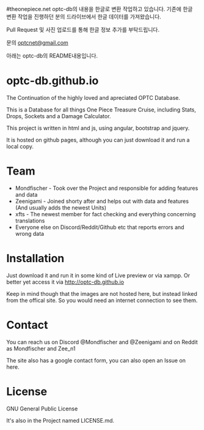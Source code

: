 #theonepiece.net
optc-db의 내용을 한글로 변환 작업하고 있습니다. 기존에 한글 변환 작업을 진행하던 분의 드라이브에서 한글 데이터를 가져왔습니다.

Pull Request 및 사진 업로드를 통해 한글 정보 추가를 부탁드립니다. 

문의 optcnet@gmail.com

아래는 optc-db의 README내용입니다.

# optc-db.github.io

The Continuation of the highly loved and apreciated OPTC Database.

This is a Database for all things One Piece Treasure Cruise, including Stats, Drops, Sockets and a Damage Calculator.

This project is written in html and js, using angular, bootstrap and jquery.

It is hosted on github pages, although you can just download it and run a local copy.

# Team

* Mondfischer - Took over the Project and responsible for adding features and data
* Zeenigami - Joined shorty after and helps out with data and features (And usually adds the newest Units)
* xfts - The newest member for fact checking and everything concerning translations
* Everyone else on Discord/Reddit/Github etc that reports errors and wrong data

# Installation

Just download it and run it in some kind of Live preview or via xampp. Or better yet access it via http://optc-db.github.io

Keep in mind though that the images are not hosted here, but instead linked from the offical site. So you would need an internet connection to see them.

# Contact
 You can reach us on Discord @Mondfischer and @Zeenigami and on Reddit as Mondfischer and Zee_n1
 
 The site also has a google contact form, you can also open an Issue on here.
 
# License
 
 GNU General Public License
 
 It's also in the Project named LICENSE.md.

